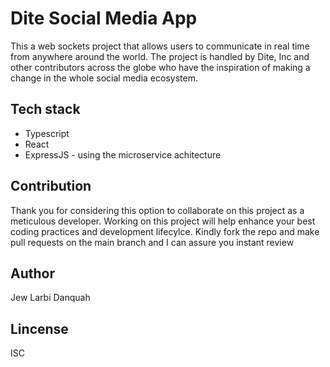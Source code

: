 # Dite Social Media App
This a web sockets project that allows users to communicate in real time from anywhere around the world. The project is handled by Dite, Inc and other contributors across the globe who have the inspiration of making a change in the whole social media ecosystem.

## Tech stack
* Typescript
* React
* ExpressJS - using the microservice achitecture

## Contribution
Thank you for considering this option to collaborate on this project as a meticulous developer. Working on this project will help enhance your best coding practices and development lifecylce. Kindly fork the repo and make pull requests on the main branch and I can assure you instant review

## Author
Jew Larbi Danquah

## Lincense
ISC